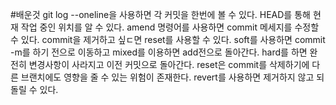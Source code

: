 #배운것
git log --oneline을 사용하면 각 커밋을 한번에 볼 수 있다. HEAD를 통해 현재 작업 중인 위치를 알 수 있다. amend 명령어를 사용하면 commit 메세지를 수정할 수 있다. commit을 제거하고 싶ㄷ면 reset를 사용할 수 있다. soft를 사용하면 commit -m를 하기 전으로 이동하고 mixed를 이용하면 add전으로 돌아간다. hard를 하면 완전히 변경사항이 사라지고 이전 커밋으로 돌아간다. reset은 commit를 삭제하기에 다른 브랜치에도 영향을 줄 수 있는 위험이 존재한다. revert를 사용하면 제거하지 않고 되돌릴 수 있다.